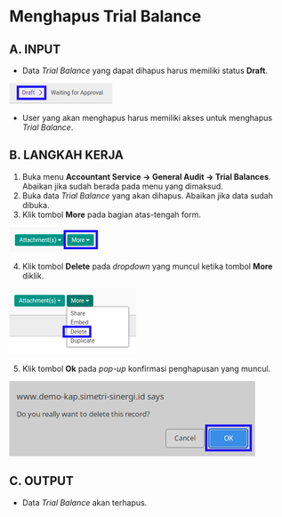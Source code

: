 # Menghapus Trial Balance

## A. INPUT

* Data *Trial Balance* yang dapat dihapus harus memiliki status **Draft**.

![](../../img/trial-balance/status-draft.png)

* User yang akan menghapus harus memiliki akses untuk menghapus *Trial Balance*.

## B. LANGKAH KERJA

1. Buka menu **Accountant Service -> General Audit -> Trial Balances**. Abaikan jika sudah berada pada menu yang dimaksud.
2. Buka data *Trial Balance* yang akan dihapus. Abaikan jika data sudah dibuka.
3. Klik tombol **More** pada bagian atas-tengah form.

![](../../img/trial-balance/tombol-more.png)

4. Klik tombol **Delete** pada *dropdown* yang muncul ketika tombol **More** diklik.

![](../../img/trial-balance/tombol-more-delete.png)

5. Klik tombol **Ok** pada *pop-up* konfirmasi penghapusan yang muncul.

![](../../img/trial-balance/pop-up-konfirmasi-delete.png)

## C. OUTPUT

* Data *Trial Balance* akan terhapus.
